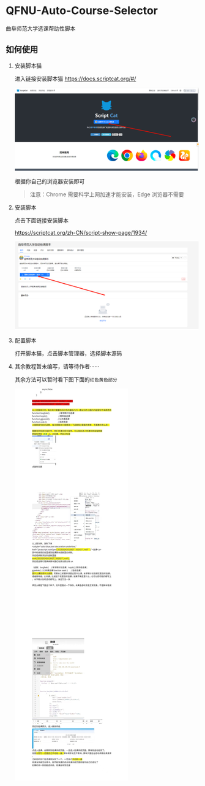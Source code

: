 # QFNU-Auto-Course-Selector

曲阜师范大学选课帮助性脚本

## 如何使用

1. 安装脚本猫

   进入链接安装脚本猫 https://docs.scriptcat.org/#/

   ![安装脚本猫](assets/image-1.png)

   根据你自己的浏览器安装即可

   > 注意：Chrome 需要科学上网加速才能安装，Edge 浏览器不需要

2. 安装脚本

   点击下面链接安装脚本

   https://scriptcat.org/zh-CN/script-show-page/1934/

   ![安装脚本](assets/image.png)

3. 配置脚本

   打开脚本猫，点击脚本管理器，选择脚本源码

4. 其余教程暂未编写，请等待作者······

   其余方法可以暂时看下图下面的`红色黄色部分`

   ![原图](assets/image-3-1.jpg)
